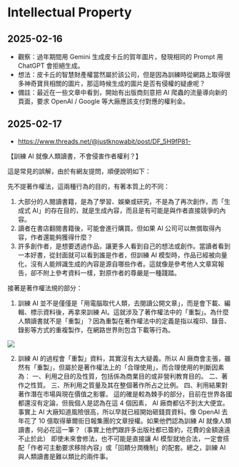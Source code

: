 # Intellectual Property

## 2025-02-16

- 觀察：過年期間用 Gemini 生成皮卡丘的賀年圖片，發現相同的 Prompt 用 ChatGPT 會拒絕生成。
- 想法：皮卡丘的智慧財產權當然屬於該公司，但是因為訓練時從網路上取得很多神奇寶貝相關的圖片，那這時候生成的圖片是否有侵權的疑慮呢？
- 備註：最近在一些文章中看到，開始有出版商刻意把 AI 爬蟲的流量導向新的頁面，要求 OpenAI / Google 等大廠應該支付對應的權利金。

## 2025-02-17

- https://www.threads.net/@justknowabit/post/DF_5H9fP81-

【訓練 AI 就像人類讀書，不會侵害作者權利？】

這是常見的誤解，由於有網友提問，順便說明如下：

先不提著作權法，這兩種行為的目的，有著本質上的不同：

1. 大部分的人閱讀書籍，是為了學習、娛樂或研究，不是為了再次創作，而「生成式 AI」的存在目的，就是生成內容，而且是有可能是與作者直接競爭的內容。
2. 讀者在書店翻閱書籍後，可能會進行購買。但如果 AI 公司可以無償取得內容，作者還能夠獲得什麼？
3. 許多創作者，是想要透過作品，讓更多人看到自己的想法或創作。當讀者看到一本好書，從封面就可以看到誰是作者，但訓練 AI 模型時，作品已經被向量化，沒有人能辨識生成的內容是源自哪些作者。這就像是參考他人文章寫報告，卻不附上參考資料一樣，對原作者的尊嚴是一種踐踏。

接著是著作權法規的部分：

1. 訓練 AI 並不是僅僅是「用電腦取代人類，去閱讀公開文章」，而是會下載、編輯、標示資料後，再拿來訓練 AI。這就涉及了著作權法中的「重製」。為什麼人類讀書就不是「重製」？因為重製在著作權法中的定義是指以複印、錄音、錄影等方式的重複製作，在網路世界則包含下載等行為。

![](https://www.threads.net/@justknowabit/post/DF_5H9fP81-/media)

2. 訓練 AI 的過程會「重製」資料，其實沒有太大疑義。所以 AI 廠商會主張，雖然有「重製」，但屬於是著作權法上的「合理使用」，而合理使用的判斷因素為：
一、利用之目的及性質，包括係為商業目的或非營利教育目的。
二、著作之性質。
三、所利用之質量及其在整個著作所占之比例。
四、利用結果對著作潛在市場與現在價值之影響。
這的確是較為棘手的部分，目前在世界各國都還沒有定論，但我個人是認為在這 4 個因素， AI 廠商都佔不到太大便宜。
事實上 AI 大廠知道風險很高，所以早就已經開始砸錢買資料。像 OpenAI 去年花了 10 億取得華爾街日報集團的文章授權。如果他們認為訓練 AI 就像人類讀書，何必花這一筆？（事實上他們跟許多出版社都已簽約，花費的金額遠遠不止於此）
即使未來會修法，也不可能是直接讓 AI 模型就地合法，一定會搭配「作者可主動要求移除內容」或「回饋分潤機制」的配套。總之，訓練 AI 與人類讀書是難以類比的兩件事。 


